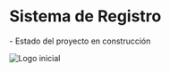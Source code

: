 <h1> Sistema de Registro </h1>
- Estado del proyecto en construcción 

![Logo inicial](https://github.com/user-attachments/assets/87156b12-19b7-48ee-b751-707c1c885eb7)


